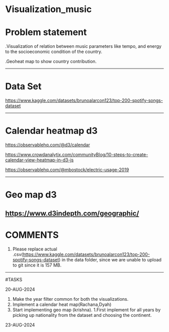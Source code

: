 # Visualization_music

# Problem statement
.Visualization of relation between music parameters like tempo, and energy to the socioeconomic condition of the country.

.Geoheat map to show country contribution.

-------------------------------------------------------------------------------------------------------------------------------------

# Data Set
https://www.kaggle.com/datasets/brunoalarcon123/top-200-spotify-songs-dataset

-------------------------------------------------------------------------------------------------------------------------------------

# Calendar heatmap d3
https://observablehq.com/@d3/calendar

https://www.crowdanalytix.com/communityBlog/10-steps-to-create-calendar-view-heatmap-in-d3-js

https://observablehq.com/@mbostock/electric-usage-2019

-------------------------------------------------------------------------------------------------------------------------------------

# Geo map d3

https://www.d3indepth.com/geographic/
----------------------------------------------------------------------------------------------------------------------------------------
# COMMENTS
1. Please replace actual .csv(https://www.kaggle.com/datasets/brunoalarcon123/top-200-spotify-songs-dataset) in the data folder, since we are unable to upload to git since it is 157 MB.

----------------------------------------------------------------------------------------------------------------------------------------
#TASKS

20-AUG-2024
1. Make the year filter common for both the visualizations.
2. Implement a calendar heat map(Rachana,Dyah)
3. Start implementing geo map (krishna).
   1.First implement for all years by picking up nationality from the dataset and choosing the continent.
   
23-AUG-2024

   



